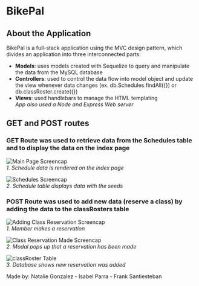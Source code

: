 # BikePal

## About the Application
BikePal is a full-stack application using the MVC design pattern, which divides an application into three interconnected parts:
* **Models**: uses models created with Sequelize to query and manipulate the data from the MySQL database
* **Controllers**: used to control the data flow into model object and update the view whenever data changes (ex. db.Schedules.findAll({}) or db.classRoster.create({})
* **Views**: used handlebars to manage the HTML templating  
*App also used a Node and Express Web server*

## GET and POST routes

### GET Route was used to retrieve data from the Schedules table and to display the data on the index page 
![Main Page Screencap](https://image.ibb.co/icsC0K/Main_Page.png)  
*1. Schedule data is rendered on the index page*   

![Schedules Screencap](https://image.ibb.co/bO2jEe/Schedules_Table.png)  
*2. Schedule table displays data with the seeds*

### POST Route was used to add new data (reserve a class) by adding the data to the classRosters table
![Adding Class Reservation Screencap](https://image.ibb.co/bvto7z/Adding_Reservation.png)  
*1. Member makes a reservation*

![Class Reservation Made Screencap](https://image.ibb.co/gGDMSz/Reservation_Made.png)  
*2. Modal pops up that a reservation has been made*

![classRoster Table](https://image.ibb.co/nsmmue/Class_Roster_Table.png)  
*3. Database shows new reservation was added*

Made by: Natalie Gonzalez - Isabel Parra - Frank Santiesteban
